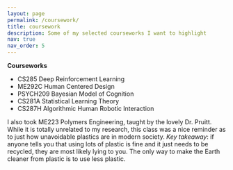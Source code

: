 ```yaml
---
layout: page
permalink: /coursework/
title: coursework
description: Some of my selected courseworks I want to highlight
nav: true
nav_order: 5
---
```


**Courseworks**

- CS285 Deep Reinforcement Learning 
- ME292C Human Centered Design 
- PSYCH209 Bayesian Model of Cognition 
- CS281A Statistical Learning Theory
- CS287H Algorithmic Human Robotic Interaction

I also took ME223 Polymers Engineering, taught by the lovely Dr. Pruitt. While it is totally unrelated to my research, this class was a nice reminder as to just how unavoidable plastics are in modern society. *Key takeaway*: if anyone tells you that using lots of plastic is fine and it just needs to be recycled, they are most likely lying to you. The only way to make the Earth cleaner from plastic is to use less plastic.
